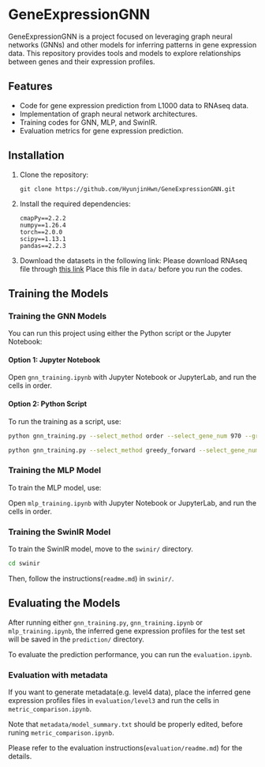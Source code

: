 # GeneExpressionGNN

GeneExpressionGNN is a project focused on leveraging graph neural networks (GNNs) and other models for inferring patterns in gene expression data. 
This repository provides tools and models to explore relationships between genes and their expression profiles.

## Features

- Code for gene expression prediction from L1000 data to RNAseq data.
- Implementation of graph neural network architectures.
- Training codes for GNN, MLP, and SwinIR.
- Evaluation metrics for gene expression prediction.

## Installation

1. Clone the repository:
    ```
    git clone https://github.com/HyunjinHwn/GeneExpressionGNN.git
    ```
2. Install the required dependencies:
    ```
    cmapPy==2.2.2
    numpy==1.26.4
    torch==2.0.0
    scipy==1.13.1
    pandas==2.2.3
    ```
3. Download the datasets in the following link:
    Please download RNAseq file through [this link](https://www.ncbi.nlm.nih.gov/geo/download/?acc=GSE92743&format=file&file=GSE92743%5FBroad%5FGTEx%5FRNAseq%5FLog2RPKM%5Fq2norm%5Fn3176x12320%2Egctx%2Egz)
    Place this file in `data/` before you run the codes.

## Training the Models

### Training the GNN Models

You can run this project using either the Python script or the Jupyter Notebook:


#### Option 1: Jupyter Notebook

Open `gnn_training.ipynb` with Jupyter Notebook or JupyterLab, and run the cells in order.  

#### Option 2: Python Script

To run the training as a script, use:

```bash
python gnn_training.py --select_method order --select_gene_num 970 --graph cos50_Lfull_Nposneg --lr 0.0005 --gpu 0 --loss L1

python gnn_training.py --select_method greedy_forward --select_gene_num 108 --graph cos50_Lfull_Nposneg --lr 0.0005 --gpu 0 --loss L1
```

### Training the MLP Model

To train the MLP model, use:

Open `mlp_training.ipynb` with Jupyter Notebook or JupyterLab, and run the cells in order.  

### Training the SwinIR Model

To train the SwinIR model, move to the `swinir/` directory.

```bash
cd swinir
```

Then, follow the instructions(`readme.md`) in `swinir/`.


## Evaluating the Models

After running either `gnn_training.py`, `gnn_training.ipynb` or `mlp_training.ipynb`, the inferred gene expression profiles for the test set will be saved in the `prediction/` directory.

To evaluate the prediction performance, you can run the `evaluation.ipynb`.

### Evaluation with metadata

If you want to generate metadata(e.g. level4 data), 
place the inferred gene expression profiles files in `evaluation/level3` and run the cells in `metric_comparison.ipynb`.

Note that `metadata/model_summary.txt` should be properly edited, before runing `metric_comparison.ipynb`.

Please refer to the evaluation instructions(`evaluation/readme.md`) for the details.
